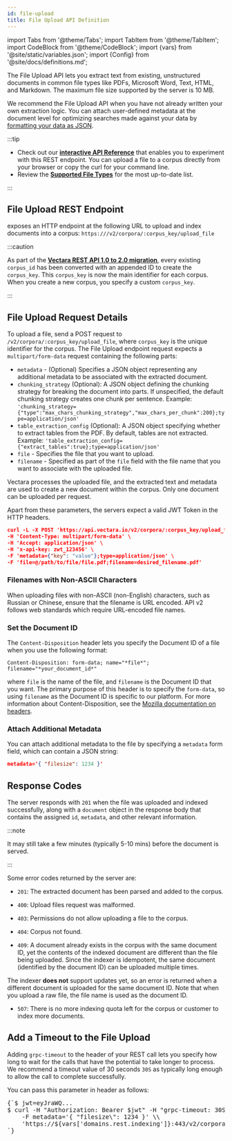 ```yaml
---
id: file-upload
title: File Upload API Definition
---
```


import Tabs from '@theme/Tabs';
import TabItem from '@theme/TabItem';
import CodeBlock from '@theme/CodeBlock';
import {vars} from '@site/static/variables.json';
import {Config} from '@site/docs/definitions.md';

The File Upload API lets you extract text from existing, unstructured
documents in common file types like PDFs, Microsoft Word, Text, HTML, and
Markdown. The maximum file size supported by the server is 10 MB.

We recommend the File Upload API when you have not already written your own
extraction logic. You can attach user-defined metadata at the document level
for optimizing searches made against your data by
[formatting your data as JSON](/docs/api-reference/indexing-apis/file-upload/format-for-upload).

:::tip

- Check out our [**interactive API Reference**](/docs/rest-api/upload-file) that enables you
  to experiment with this REST endpoint. You can upload a file to a corpus
  directly from your browser or copy the curl for your command line.
- Review the [**Supported File Types**](/docs/api-reference/indexing-apis/file-upload/file-upload-filetypes)
  for the most up-to-date list.

:::

## File Upload REST Endpoint

<Config v="names.product"/> exposes an HTTP endpoint at the following URL
to upload and index documents into a corpus:
<code>https://<Config v="domains.rest.indexing"/>/v2/corpora/:corpus_key/upload_file</code>


:::caution

As part of the [**Vectara REST API 1.0 to 2.0 migration**](/docs/migration-guide-api-v2), every existing `corpus_id` 
has been converted with an appended ID to create the `corpus_key`. This 
`corpus_key` is now the main identifier for each corpus. When you create a new 
corpus, you specify a custom `corpus_key`.

:::


## File Upload Request Details

To upload a file, send a POST request to `/v2/corpora/:corpus_key/upload_file`, 
where `corpus_key` is the unique identifier for the corpus. The File Upload
endpoint request expects a `multipart/form-data` request containing the
following parts:

- `metadata` - (Optional) Specifies a JSON object representing any additional
  metadata to be associated with the extracted document.
- `chunking_strategy` (Optional): A JSON object defining the chunking strategy 
  for breaking the document into parts. If unspecified, the default chunking 
  strategy creates one chunk per sentence.
  Example: `'chunking_strategy={"type":"max_chars_chunking_strategy","max_chars_per_chunk":200};type=application/json'`
- `table_extraction_config` (Optional): A JSON object specifying whether to extract 
  tables from the PDF. By default, tables are not extracted.
  Example: `'table_extraction_config={"extract_tables":true};type=application/json'`
- `file` - Specifies the file that you want to upload.
- `filename` - Specified as part of the `file` field with the file name that you 
  want to associate with the uploaded file.

Vectara processes the uploaded file, and the extracted text and metadata are
used to create a new document within the corpus. Only one document can be
uploaded per request.

Apart from these parameters, the servers expect a valid JWT Token in the HTTP
headers.

```json
curl -L -X POST 'https://api.vectara.io/v2/corpora/:corpus_key/upload_file' \
-H 'Content-Type: multipart/form-data' \
-H 'Accept: application/json' \
-H 'x-api-key: zwt_123456' \
-F 'metadata={"key": "value"};type=application/json' \
-F 'file=@/path/to/file/file.pdf;filename=desired_filename.pdf'
```

### Filenames with Non-ASCII Characters

When uploading files with non-ASCII (non-English) characters, such as Russian 
or Chinese, ensure that the filename is URL encoded. API v2 follows web 
standards which require URL-encoded file names.

### Set the Document ID

The `Content-Disposition` header lets you specify the Document ID of a file
when you use the following format:

`Content-Disposition: form-data; name="*file*"; filename="*your_document_id*"`

where `file` is the name of the file, and `filename` is the Document ID that  
you want. The primary purpose of this header is to specify the
`form-data`, so using `filename` as the Document ID is specific to our
platform. For more information about Content-Disposition, see
the [Mozilla documentation on headers](https://developer.mozilla.org/en-US/docs/Web/HTTP/Headers/Content-Disposition).

### Attach Additional Metadata

You can attach additional metadata to the file by specifying a `metadata`
form field, which can contain a JSON string:

```json
metadata='{ "filesize": 1234 }'
```

## Response Codes

The server responds with `201` when the file was uploaded and indexed
successfully, along with a `document` object in the response body that
contains the assigned `id`, `metadata`, and other relevant information.

:::note

It may still take a few minutes (typically 5-10 mins)
before the document is served.

:::

Some error codes returned by the server are:

- `201`: The extracted document has been parsed and added to the corpus.
- `400`: Upload files request was malformed.

- `403`: Permissions do not allow uploading a file to the corpus.
- `404`: Corpus not found.

- `409`: A document already exists in the corpus with the same document ID,
  yet the contents of the indexed document are different than the file being
  uploaded. Since the indexer is idempotent, the same document (identified by
  the document ID) can be uploaded multiple times.

The indexer **does not** support updates yet, so an error is returned when a
different document is uploaded for the same document ID. Note that when you
upload a raw file, the file name is used as the document ID.

- `507`: There is no more indexing quota left for the corpus or customer to
  index more documents.

## Add a Timeout to the File Upload

Adding `grpc-timeout` to the header of your REST call lets you specify how
long to wait for the calls that have the potential to take longer to process.
We recommend a timeout value of 30 seconds `30S` as typically long enough to
allow the call to complete successfully.

You can pass this parameter in header as follows:

<pre>
{`$ jwt=eyJraWQ...
$ curl -H "Authorization: Bearer $jwt" -H "grpc-timeout: 30S"  -F file=@/tmp/instructions.pdf \\
    -F metadata='{ "filesize\": 1234 }' \\
    'https://${vars['domains.rest.indexing']}:443/v2/corpora/:corpus_key/upload_file'
`}
</pre>
